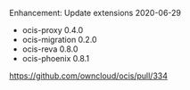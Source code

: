 Enhancement: Update extensions 2020-06-29

-   ocis-proxy 0.4.0
-   ocis-migration 0.2.0
-   ocis-reva 0.8.0
-   ocis-phoenix 0.8.1

<https://github.com/owncloud/ocis/pull/334>
